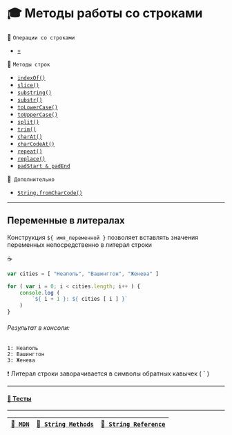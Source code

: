 # :mortar_board: Методы работы со строками

:file_folder: `Операции со строками`

* [`+`](Strings-methods-concat)

:file_folder: `Методы строк`

* [`indexOf()`](Strings-methods-indexOf)
* [`slice()`](Strings-methods-slice)
* [`substring()`](Strings-methods-substring)
* [`substr()`](Strings-methods-substr)
* [`toLowerCase()`](Strings-methods-toLowerCase)
* [`toUpperCase()`](Strings-methods-toUpperCase)
* [`split()`](Strings-methods-split)
* [`trim()`](Strings-methods-trim)
* [`charAt()`](Strings-methods-charAt)
* [`charCodeAt()`](Strings-methods-charCodeAt)
* [`repeat()`](Strings-methods-repeat)
* [`replace()`](Strings-methods-replace)
* [`padStart & padEnd`](Strings-methods-padStart-padEnd)

:file_folder:` Дополнительно`

* [`String.fromCharCode()`](String-fromCharCode)

***

## Переменные в литералах

Конструкция `${ имя_переменной }` позволяет вставлять значения переменных непосредственно в литерал строки

:coffee:

```javascript
var cities = [ "Неаполь", "Вашингтон", "Женева" ]

for ( var i = 0; i < cities.length; i++ ) {
    console.log (
        `${ i + 1 }: ${ cities [ i ] }`
    )
}
```

###### Результат в консоли:

```
1: Неаполь
2: Вашингтон
3: Женева
```

:heavy_exclamation_mark: Литерал строки заворачивается в символы обратных кавычек ( **`** )

***

#### [:briefcase: Тесты](https://garevna.github.io/js-quiz/#stringMethods)

***

| [:link:` MDN`](https://developer.mozilla.org/ru/docs/Web/JavaScript/Reference/Global_Objects/String "Открывайте в новой вкладке") | [:link:` String Methods`](https://www.w3schools.com/js/js_string_methods.asp "Открывайте в новой вкладке") | [:link:` String Reference`](https://www.w3schools.com/jsref/jsref_obj_string.asp "Открывайте в новой вкладке") |
|-|-|-|